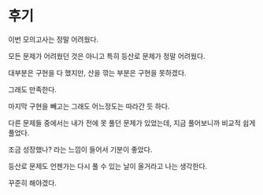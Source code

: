 # 후기

이번 모의고사는 정말 어려웠다.

모든 문제가 어려웠던 것은 아니고 특히 등산로 문제가 정말 어려웠다.

대부분은 구현을 다 했지만, 산을 깎는 부분은 구현을 못하겠다.

그래도 만족한다. 

마지막 구현을 빼고는 그래도 어느정도는 따라간 듯 하다.

다른 문제들 중에서는 내가 전에 못 풀던 문제가 있었는데, 지금 풀어보니까 비교적 쉽게 풀었다.

조금 성장했나? 라는 느낌이 들어서 기분이 좋았다.

등산로 문제도 언젠가는 다시 풀 수 있는 날이 올거라고 나는 생각한다.

꾸준히 해야겠다.